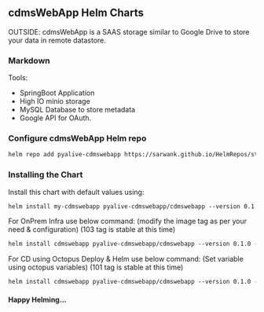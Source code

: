 ## cdmsWebApp Helm Charts

OUTSIDE: cdmsWebApp is a SAAS storage similar to Google Drive to store your data in remote datastore.

### Markdown

Tools:
- SpringBoot Application
- High IO minio storage
- MySQL Database to store metadata
- Google API for OAuth.

### Configure cdmsWebApp Helm repo

```markdown
helm repo add pyalive-cdmswebapp https://sarwank.github.io/HelmRepos/stable
```
### Installing the Chart
Install this chart with default values using:

```markdown
helm install my-cdmswebapp pyalive-cdmswebapp/cdmswebapp --version 0.1.0
```

For OnPrem Infra use below command: (modify the image tag as per your need & configuration) (103 tag is stable at this time)
```markdown
helm install cdmswebapp pyalive-cdmswebapp/cdmswebapp --version 0.1.0 --set  image.tag=103 --set  global.namespace=cdms -n cdms --create-namespace
```
For CD using Octopus Deploy & Helm use below command: (Set variable using octopus variables) (101 tag is stable at this time)
```markdown
helm install cdmswebapp pyalive-cdmswebapp/cdmswebapp --version 0.1.0 --set  image.tag=101 --set  global.namespace=cdms -n cdms --create-namespace
```

#### Happy Helming...
